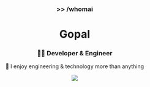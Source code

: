 <div align="center">
  <h3> >> /whomai</h3>
  <h1>Gopal</h1>
  
  <h3>👨‍💻 Developer & Engineer</h3>
  
  <p>🚀 I enjoy engineering & technology more than anything</p>
  
  <!-- Add some badges -->
  
  <!-- GitHub stats -->
  <img src="https://github-readme-stats.vercel.app/api?username=Gopal-G0&show_icons=true&theme=radical" />
</div>
<!--
**Gopal-G0/Gopal-G0** is a ✨ _special_ ✨ repository because its `README.md` (this file) appears on your GitHub profile.

Here are some ideas to get you started:

- 🔭 I’m currently working on ...
- 🌱 I’m currently learning ...
- 👯 I’m looking to collaborate on ...
- 🤔 I’m looking for help with ...
- 💬 Ask me about ...
- 📫 How to reach me: ...
- 😄 Pronouns: ...
- ⚡ Fun fact: ...
-->
